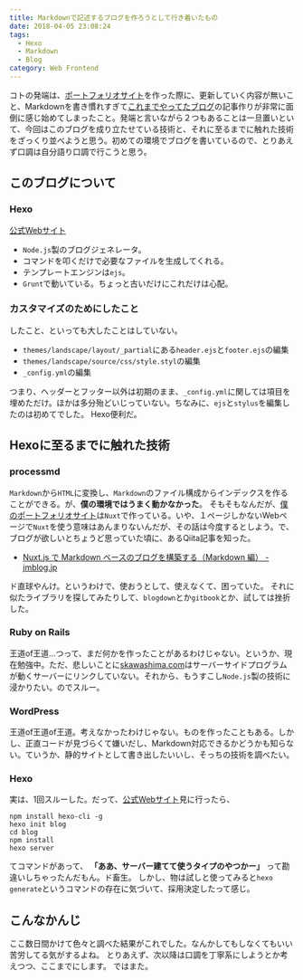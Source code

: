 ```yaml
---
title: Markdownで記述するブログを作ろうとして行き着いたもの
date: 2018-04-05 23:08:24
tags:
  - Hexo
  - Markdown
  - Blog
category: Web Frontend
---
```


コトの発端は、[ポートフォリオサイト](http://skawashima.com)を作った際に、更新していく内容が無いこと、Markdownを書き慣れすぎて[これまでやってたブログ](http://by-sk.blog.jp/)の記事作りが非常に面倒に感じ始めてしまったこと。発端と言いながら２つもあることは一旦置いといて、今回はこのブログを成り立たせている技術と、それに至るまでに触れた技術をざっくり並べようと思う。初めての環境でブログを書いているので、とりあえず口調は自分語り口調で行こうと思う。

## このブログについて

### Hexo

[公式Webサイト](https://hexo.io/)

- `Node.js`製のブログジェネレータ。
- コマンドを叩くだけで必要なファイルを生成してくれる。
- テンプレートエンジンは`ejs`。
- `Grunt`で動いている。ちょっと古いだけにこれだけは心配。

<!-- more -->

### カスタマイズのためにしたこと

したこと、といっても大したことはしていない。

- `themes/landscape/layout/_partial`にある`header.ejs`と`footer.ejs`の編集
- `themes/landscape/source/css/style.styl`の編集
- `_config.yml`の編集

つまり、ヘッダーとフッター以外は初期のまま、`_config.yml`に関しては項目を埋めただけ。ほかは多分殆どいじっていない。ちなみに、`ejs`と`stylus`を編集したのは初めてでした。
Hexo便利だ。

## Hexoに至るまでに触れた技術

### processmd

`Markdown`から`HTML`に変換し、`Markdown`のファイル構成からインデックスを作ることができる。が、**僕の環境ではうまく動かなかった**。
そもそもなんだが、[僕のポートフォリオサイト](http://skawashima.com)は`Nuxt`で作っている。いや、１ページしかないWebページで`Nuxt`を使う意味はあんまりないんだが、その話は今度するとしよう。で、ブログが欲しいとちょうど思っていた頃に、あるQiita記事を知った。

- [Nuxt.js で Markdown ベースのブログを構築する（Markdown 編） - jmblog.jp](https://jmblog.jp/posts/2018-01-17/build-a-blog-with-nuxtjs-and-markdown-1/)

ド直球やんけ。というわけで、使おうとして、使えなくて、困っていた。
それに似たライブラリを探してみたりして、`blogdown`とか`gitbook`とか、試しては挫折した。

### Ruby on Rails

王道of王道…つって、まだ何かを作ったことがあるわけじゃない。というか、現在勉強中。ただ、悲しいことに[skawashima.com](http://skawashima.com)はサーバーサイドプログラムが動くサーバーにリンクしていない。それから、もうすこし`Node.js`製の技術に浸かりたい。のでスルー。

### WordPress

王道of王道of王道。考えなかったわけじゃない。ものを作ったこともある。しかし、正直コードが見づらくて嫌いだし、Markdown対応できるかどうかも知らない。ていうか、静的サイトとして書き出したいいし、そっちの技術を調べたい。

### Hexo

実は、1回スルーした。だって、[公式Webサイト](https://hexo.io/)見に行ったら、

```shell
npm install hexo-cli -g
hexo init blog
cd blog
npm install
hexo server
```

てコマンドがあって、 **「ああ、サーバー建てて使うタイプのやつかー」** って勘違いしちゃったんだもん。ド畜生。
しかし、物は試しと使ってみると`hexo generate`というコマンドの存在に気づいて、採用決定したって感じ。

## こんなかんじ

ここ数日間かけて色々と調べた結果がこれでした。なんかしてもしなくてもいい苦労してる気がするよね。
とりあえず、次以降は口調を丁寧系にしようとか考えつつ、ここまでにします。
ではまた。
